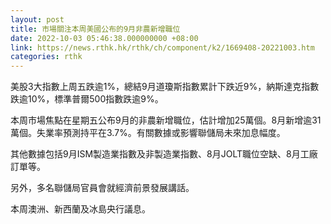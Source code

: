```yaml
---
layout: post
title: 市場關注本周美國公布的9月非農新增職位
date: 2022-10-03 05:46:38.000000000 +08:00
link: https://news.rthk.hk/rthk/ch/component/k2/1669408-20221003.htm
categories: rthk
---
```


美股3大指數上周五跌逾1%，總結9月道瓊斯指數累計下跌近9%，納斯達克指數跌逾10%，標準普爾500指數跌逾9%。

本周市場焦點在星期五公布9月的非農新增職位，估計增加25萬個。8月新增逾31萬個。失業率預測持平在3.7%。有關數據或影響聯儲局未來加息幅度。

其他數據包括9月ISM製造業指數及非製造業指數、8月JOLT職位空缺、8月工廠訂單等。

另外，多名聯儲局官員會就經濟前景發展講話。

本周澳洲、新西蘭及冰島央行議息。
